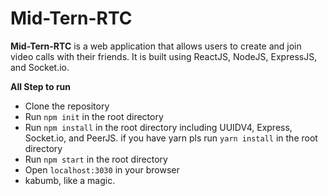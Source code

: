 # Mid-Tern-RTC

**Mid-Tern-RTC** is a web application that allows users to create and join video calls with their friends. It is built using ReactJS, NodeJS, ExpressJS, and Socket.io.

**All Step to run**
- Clone the repository
- Run `npm init` in the root directory
- Run `npm install` in the root directory including UUIDV4, Express, Socket.io, and PeerJS. if you have yarn pls run `yarn install` in the root directory
- Run `npm start` in the root directory
- Open `localhost:3030` in your browser
- kabumb, like a magic.
